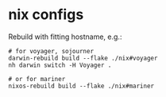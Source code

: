 # nix configs

Rebuild with fitting hostname, e.g.:
```
# for voyager, sojourner
darwin-rebuild build --flake ./nix#voyager
nh darwin switch -H Voyager .

# or for mariner
nixos-rebuild build --flake ./nix#mariner
```
